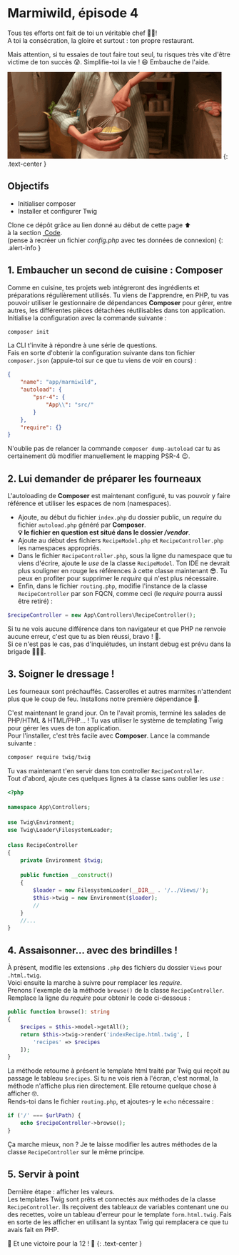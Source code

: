 # Marmiwild, épisode 4


Tous tes efforts ont fait de toi un véritable chef 👨‍🍳!  
A toi la consécration, la gloire et surtout : ton propre restaurant.

Mais attention, si tu essaies de tout faire tout seul, tu risques très vite d'être victime de ton succès 😰.
Simplifie-toi la vie ! 😄 Embauche de l'aide.

![](images/giphy.gif)
{: .text-center }

## Objectifs
* Initialiser composer
* Installer et configurer Twig

Clone ce dépôt grâce au lien donné au début de cette page ⬆ à&nbsp;la&nbsp;section&nbsp;<a href="#input-clone"><i class="bi bi-code-slash"></i>&nbsp;Code</a>.  
(pense à recréer un fichier *config.php* avec tes données de connexion)
{: .alert-info } 

## 1. Embaucher un second de cuisine : Composer

Comme en cuisine, tes projets web intégreront des ingrédients et préparations régulièrement utilisés. Tu viens de l'apprendre, en PHP, tu vas pouvoir utiliser le gestionnaire de dépendances __Composer__ pour gérer, entre autres, les différentes pièces détachées réutilisables dans ton application.  
Initialise la configuration avec la commande suivante :
```bash
composer init
```
La CLI t'invite à répondre à une série de questions.  
Fais en sorte d'obtenir la configuration suivante dans ton fichier `composer.json` (appuie-toi sur ce que tu viens de voir en cours) :
```json
{
    "name": "app/marmiwild",
    "autoload": {
        "psr-4": {
            "App\\": "src/"
        }
    },
    "require": {}
}
```
N'oublie pas de relancer la commande `composer dump-autoload` car tu as certainement dû modifier manuellement le mapping PSR-4 😉.

## 2. Lui demander de préparer les fourneaux
L'autoloading de __Composer__ est maintenant configuré, tu vas pouvoir y faire référence et utiliser les espaces de nom (namespaces).
- Ajoute, au début du fichier `index.php` du dossier public, un *require* du fichier `autoload.php` généré par __Composer__.  
__💡 le fichier en question est situé dans le dossier */vendor*__.
- Ajoute au début des fichiers `RecipeModel.php` et `RecipeController.php` les namespaces appropriés.
- Dans le fichier `RecipeController.php`, sous la ligne du namespace que tu viens d'écrire, ajoute le *use* de la classe `RecipeModel`. Ton IDE ne devrait plus souligner en rouge les références à cette classe maintenant 😎. Tu peux en profiter pour supprimer le *require* qui n'est plus nécessaire.
- Enfin, dans le fichier `routing.php`, modifie l'instance de la classe `RecipeController` par son FQCN, comme ceci (le *require* pourra aussi être retiré) :
```php
$recipeController = new App\Controllers\RecipeController();
```

Si tu ne vois aucune différence dans ton navigateur et que PHP ne renvoie aucune erreur, c'est que tu as bien réussi, bravo ! 🥳.  
Si ce n'est pas le cas, pas d'inquiétudes, un instant debug est prévu dans la brigade 👨🏼‍🍳.

## 3. Soigner le dressage !
Les fourneaux sont préchauffés. Casserolles et autres marmites n'attendent plus que le coup de feu. Installons notre première dépendance 🚀.

C'est maintenant le grand jour. On te l'avait promis, terminé les salades de PHP/HTML & HTML/PHP... ! Tu vas utiliser le système de templating Twig pour gérer les vues de ton application.  
Pour l'installer, c'est très facile avec __Composer__. Lance la commande suivante :

```bash
composer require twig/twig
```
Tu vas maintenant t'en servir dans ton controller `RecipeController`.  
Tout d'abord, ajoute ces quelques lignes à ta classe sans oublier les *use* :

```php
<?php

namespace App\Controllers;

use Twig\Environment;
use Twig\Loader\FilesystemLoader;

class RecipeController
{
    private Environment $twig;

    public function __construct()
    {
        $loader = new FilesystemLoader(__DIR__ . '/../Views/');
        $this->twig = new Environment($loader);
        //
    }
    //...
}
```    

## 4. Assaisonner... avec des brindilles !
À présent, modifie les extensions `.php` des fichiers du dossier `Views` pour `.html.twig`.  
Voici ensuite la marche à suivre pour remplacer les *require*.  
Prenons l'exemple de la méthode `browse()` de la classe `RecipeController`. Remplace la ligne du *require* pour obtenir le code ci-dessous :

```php
public function browse(): string
{
    $recipes = $this->model->getAll();
    return $this->twig->render('indexRecipe.html.twig', [
        'recipes' => $recipes
    ]);
}
```
La méthode retourne à présent le template html traité par Twig qui reçoit au passage le tableau `$recipes`.
Si tu ne vois rien à l'écran, c'est normal, la méthode n'affiche plus rien directement. Elle retourne quelque chose à afficher 🤓.  
Rends-toi dans le fichier `routing.php`, et ajoutes-y le `echo` nécessaire :

```php
if ('/' === $urlPath) {
    echo $recipeController->browse();
}
```
Ça marche mieux, non ?
Je te laisse modifier les autres méthodes de la classe `RecipeController` sur le même principe.

## 5. Servir à point
Dernière étape : afficher les valeurs.  
Les templates Twig sont prêts et connectés aux méthodes de la classe `RecipeController`. Ils reçoivent des tableaux de variables contenant une ou des recettes, voire un tableau d'erreur pour le template `form.html.twig`.
Fais en sorte de les afficher en utilisant la syntax Twig qui remplacera ce que tu avais fait en PHP.

📣 Et une victoire pour la 12 ! 🥳
{: .text-center }
